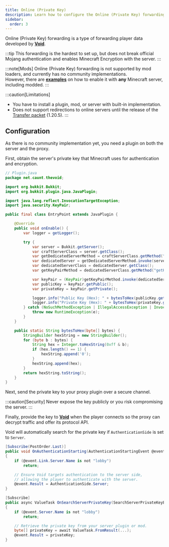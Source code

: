 ```yaml
---
title: Online (Private Key)
description: Learn how to configure the Online (Private Key) forwarding.
sidebar:
  order: 3
---
```


Online (Private Key) forwarding is a type of forwarding player data developed by [**Void**](https://github.com/caunt/Void).

:::tip
This forwarding is the hardest to set up, but does not break official Mojang authentication and enables Minecraft Encryption with the server.
:::

:::note[Mods]
Online (Private Key) forwarding is not supported by mod loaders, and currently has no community implementations.  
However, there are [**examples**](https://github.com/caunt/Void/blob/main/src/Servers/Bukkit/src/main/java/net/caunt/thevoid/EntryPoint.java) on how to enable it with **any** Minecraft server, including modded.
:::

:::caution[Limitations]
- You have to install a plugin, mod, or server with built-in implementation.
- Does not support redirections to online servers until the release of the [Transfer packet](https://minecraft.wiki/w/Java_Edition_protocol/Packets#Transfer_(configuration)) (1.20.5).
:::

## Configuration
As there is no community implementation yet, you need a plugin on both the server and the proxy.

First, obtain the server's private key that Minecraft uses for authentication and encryption.

```java
// Plugin.java
package net.caunt.thevoid;

import org.bukkit.Bukkit;
import org.bukkit.plugin.java.JavaPlugin;

import java.lang.reflect.InvocationTargetException;
import java.security.KeyPair;

public final class EntryPoint extends JavaPlugin {

    @Override
    public void onEnable() {
        var logger = getLogger();

        try {
            var server = Bukkit.getServer();
            var craftServerClass = server.getClass();
            var getDedicatedServerMethod = craftServerClass.getMethod("getServer");
            var dedicatedServer = getDedicatedServerMethod.invoke(server);
            var dedicatedServerClass = dedicatedServer.getClass();
            var getKeyPairMethod = dedicatedServerClass.getMethod("getKeyPair");

            var keyPair = (KeyPair)getKeyPairMethod.invoke(dedicatedServer);
            var publicKey = keyPair.getPublic();
            var privateKey = keyPair.getPrivate();

            logger.info("Public Key (Hex): " + bytesToHex(publicKey.getEncoded()));
            logger.info("Private Key (Hex): " + bytesToHex(privateKey.getEncoded()));
        } catch (NoSuchMethodException | IllegalAccessException | InvocationTargetException e) {
            throw new RuntimeException(e);
        }
    }

    public static String bytesToHex(byte[] bytes) {
        StringBuilder hexString = new StringBuilder();
        for (byte b : bytes) {
            String hex = Integer.toHexString(0xff & b);
            if (hex.length() == 1) {
                hexString.append('0');
            }
            hexString.append(hex);
        }
        return hexString.toString();
    }
}
```

Next, send the private key to your proxy plugin over a secure channel.

:::caution[Security]
Never expose the key publicly or you risk compromising the server.
:::

Finally, provide the key to [**Void**](https://github.com/caunt/Void) when the player connects so the proxy can decrypt traffic and offer its protocol API.

Void will automatically search for the private key if `AuthenticationSide` is set to `Server`.

```csharp
[Subscribe(PostOrder.Last)]
public void OnAuthenticationStarting(AuthenticationStartingEvent @event)
{
    if (@event.Link.Server.Name is not "lobby")
        return;

    // Ensure Void targets authentication to the server side,
    // allowing the player to authenticate with the server.
    @event.Result = AuthenticationSide.Server;
}

[Subscribe]
public async ValueTask OnSearchServerPrivateKey(SearchServerPrivateKeyEvent @event)
{
    if (@event.Server.Name is not "lobby")
        return;

    // Retrieve the private key from your server plugin or mod.
    byte[] privateKey = await ValueTask.FromResult(...);
    @event.Result = privateKey;
}
```
